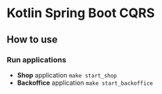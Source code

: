 # Kotlin Spring Boot CQRS

## How to use

### Run applications

* **Shop** application ```make start_shop```
* **Backoffice** application ```make start_backoffice```
